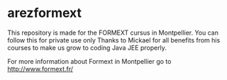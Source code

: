 # arezformext
This repository is made for the FORMEXT cursus in Montpellier.
You can follow this for private use only
Thanks to Mickael for all benefits from his courses to make us grow to coding Java JEE properly.

For more information about Formext in Montpellier go to http://www.formext.fr/